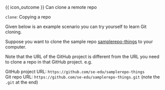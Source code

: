 <span id="outcomes">{{ icon_outcome }} Can clone a remote repo</span>

<span id="title">`clone`: Copying a repo</span>

<div id="body">

Given below is an example scenario you can try yourself to learn Git <trigger trigger="click" for="modal:gitCloning-rcsCloning">cloning</trigger>.

<modal large header="Project Management → Revision Control → Remote Repositories →" id="modal:gitCloning-rcsCloning">
  <include src="..\..\revisionControl\remoteRepositories\text.md#section-cloning"/>
</modal>

Suppose you want to clone the sample repo [samplerepo-things](https://github.com/se-edu/samplerepo-things) to your computer.

<box type="warning" seamless>

Note that the URL of the GitHub project is different from the URL you need to clone a repo in that GitHub project.
e.g.

GitHub project URL: `https://github.com/se-edu/samplerepo-things` <br>
Git repo URL: `https://github.com/se-edu/samplerepo-things.git` (note the `.git` at the end)

</box>

<tabs>
  <tab header="SourceTree">
    <include src="./sourcetree.md" />
  </tab>
  <tab header="CLI">
    <include src="./cli.md" />
  </tab>
</tabs>

</div>

<div id="extras">
</div>
